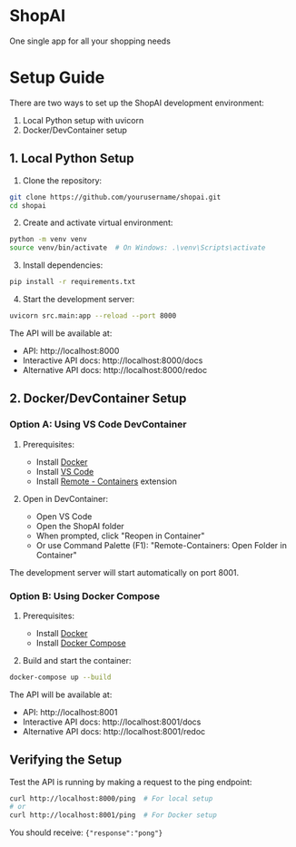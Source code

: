 # ShopAI
One single app for all your shopping needs

# Setup Guide

There are two ways to set up the ShopAI development environment:
1. Local Python setup with uvicorn
2. Docker/DevContainer setup

## 1. Local Python Setup

1. Clone the repository:
```bash
git clone https://github.com/yourusername/shopai.git
cd shopai
```

2. Create and activate virtual environment:
```bash
python -m venv venv
source venv/bin/activate  # On Windows: .\venv\Scripts\activate
```

3. Install dependencies:
```bash
pip install -r requirements.txt
```

4. Start the development server:
```bash
uvicorn src.main:app --reload --port 8000
```

The API will be available at:
- API: http://localhost:8000
- Interactive API docs: http://localhost:8000/docs
- Alternative API docs: http://localhost:8000/redoc

## 2. Docker/DevContainer Setup

### Option A: Using VS Code DevContainer

1. Prerequisites:
   - Install [Docker](https://docs.docker.com/get-docker/)
   - Install [VS Code](https://code.visualstudio.com/)
   - Install [Remote - Containers](https://marketplace.visualstudio.com/items?itemName=ms-vscode-remote.remote-containers) extension

2. Open in DevContainer:
   - Open VS Code
   - Open the ShopAI folder
   - When prompted, click "Reopen in Container"
   - Or use Command Palette (F1): "Remote-Containers: Open Folder in Container"

The development server will start automatically on port 8001.

### Option B: Using Docker Compose

1. Prerequisites:
   - Install [Docker](https://docs.docker.com/get-docker/)
   - Install [Docker Compose](https://docs.docker.com/compose/install/)

2. Build and start the container:
```bash
docker-compose up --build
```

The API will be available at:
- API: http://localhost:8001
- Interactive API docs: http://localhost:8001/docs
- Alternative API docs: http://localhost:8001/redoc

## Verifying the Setup

Test the API is running by making a request to the ping endpoint:
```bash
curl http://localhost:8000/ping  # For local setup
# or
curl http://localhost:8001/ping  # For Docker setup
```

You should receive: `{"response":"pong"}`
